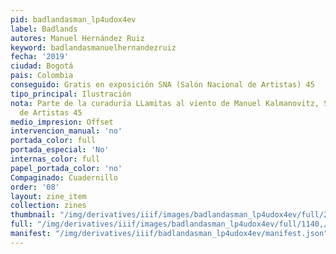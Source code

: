 ```yaml
---
pid: badlandasman_lp4udox4ev
label: Badlands
autores: Manuel Hernández Ruiz
keyword: badlandasmanuelhernandezruiz
fecha: '2019'
ciudad: Bogotá
pais: Colombia
conseguido: Gratis en exposición SNA (Salón Nacional de Artistas) 45
tipo_principal: Ilustración
nota: Parte de la curaduría LLamitas al viento de Manuel Kalmanovitz, Salón Nacional
  de Artistas 45
medio_impresion: Offset
intervencion_manual: 'no'
portada_color: full
portada_especial: 'No'
internas_color: full
papel_portada_color: 'no'
Compaginado: Cuadernillo
order: '08'
layout: zine_item
collection: zines
thumbnail: "/img/derivatives/iiif/images/badlandasman_lp4udox4ev/full/250,/0/default.jpg"
full: "/img/derivatives/iiif/images/badlandasman_lp4udox4ev/full/1140,/0/default.jpg"
manifest: "/img/derivatives/iiif/badlandasman_lp4udox4ev/manifest.json"
---
```

